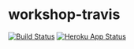# workshop-travis
[![Build Status](https://travis-ci.com/IgnacioEscobar/workshop-travis.svg?branch=main)](https://travis-ci.com/IgnacioEscobar/workshop-travis)
[![Heroku App Status](http://heroku-shields.herokuapp.com/travis-workshop)](https://travis-workshop.herokuapp.com)
